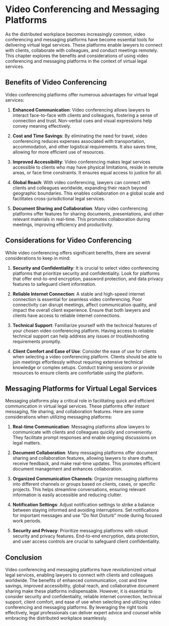 Video Conferencing and Messaging Platforms
=====================================================

As the distributed workplace becomes increasingly common, video conferencing and messaging platforms have become essential tools for delivering virtual legal services. These platforms enable lawyers to connect with clients, collaborate with colleagues, and conduct meetings remotely. This chapter explores the benefits and considerations of using video conferencing and messaging platforms in the context of virtual legal services.

**Benefits of Video Conferencing**
----------------------------------

Video conferencing platforms offer numerous advantages for virtual legal services:

1. **Enhanced Communication**: Video conferencing allows lawyers to interact face-to-face with clients and colleagues, fostering a sense of connection and trust. Non-verbal cues and visual expressions help convey meaning effectively.

2. **Cost and Time Savings**: By eliminating the need for travel, video conferencing reduces expenses associated with transportation, accommodation, and other logistical requirements. It also saves time, allowing for more efficient use of resources.

3. **Improved Accessibility**: Video conferencing makes legal services accessible to clients who may have physical limitations, reside in remote areas, or face time constraints. It ensures equal access to justice for all.

4. **Global Reach**: With video conferencing, lawyers can connect with clients and colleagues worldwide, expanding their reach beyond geographic boundaries. This enables collaboration on a global scale and facilitates cross-jurisdictional legal services.

5. **Document Sharing and Collaboration**: Many video conferencing platforms offer features for sharing documents, presentations, and other relevant materials in real-time. This promotes collaboration during meetings, improving efficiency and productivity.

**Considerations for Video Conferencing**
-----------------------------------------

While video conferencing offers significant benefits, there are several considerations to keep in mind:

1. **Security and Confidentiality**: It is crucial to select video conferencing platforms that prioritize security and confidentiality. Look for platforms that offer end-to-end encryption, password protection, and data privacy features to safeguard client information.

2. **Reliable Internet Connection**: A stable and high-speed internet connection is essential for seamless video conferencing. Poor connectivity can disrupt meetings, affect communication quality, and impact the overall client experience. Ensure that both lawyers and clients have access to reliable internet connections.

3. **Technical Support**: Familiarize yourself with the technical features of your chosen video conferencing platform. Having access to reliable technical support can help address any issues or troubleshooting requirements promptly.

4. **Client Comfort and Ease of Use**: Consider the ease of use for clients when selecting a video conferencing platform. Clients should be able to join meetings effortlessly without requiring extensive technical knowledge or complex setups. Conduct training sessions or provide resources to ensure clients are comfortable using the platform.

**Messaging Platforms for Virtual Legal Services**
--------------------------------------------------

Messaging platforms play a critical role in facilitating quick and efficient communication in virtual legal services. These platforms offer instant messaging, file sharing, and collaboration features. Here are some considerations when utilizing messaging platforms:

1. **Real-time Communication**: Messaging platforms allow lawyers to communicate with clients and colleagues quickly and conveniently. They facilitate prompt responses and enable ongoing discussions on legal matters.

2. **Document Collaboration**: Many messaging platforms offer document sharing and collaboration features, allowing lawyers to share drafts, receive feedback, and make real-time updates. This promotes efficient document management and enhances collaboration.

3. **Organized Communication Channels**: Organize messaging platforms into different channels or groups based on clients, cases, or specific projects. This helps streamline conversations, ensuring relevant information is easily accessible and reducing clutter.

4. **Notification Settings**: Adjust notification settings to strike a balance between staying informed and avoiding interruptions. Set notifications for important messages and use "Do Not Disturb" mode during focused work periods.

5. **Security and Privacy**: Prioritize messaging platforms with robust security and privacy features. End-to-end encryption, data protection, and user access controls are crucial to safeguard client confidentiality.

**Conclusion**
--------------

Video conferencing and messaging platforms have revolutionized virtual legal services, enabling lawyers to connect with clients and colleagues worldwide. The benefits of enhanced communication, cost and time savings, improved accessibility, global reach, and collaborative document sharing make these platforms indispensable. However, it is essential to consider security and confidentiality, reliable internet connection, technical support, client comfort, and ease of use when selecting and utilizing video conferencing and messaging platforms. By leveraging the right tools effectively, legal professionals can deliver expert advice and counsel while embracing the distributed workplace seamlessly.
